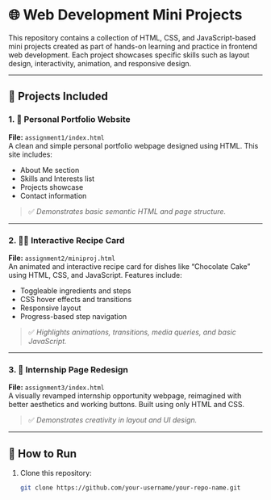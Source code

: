 # 🌐 Web Development Mini Projects

This repository contains a collection of HTML, CSS, and JavaScript-based mini projects created as part of hands-on learning and practice in frontend web development. Each project showcases specific skills such as layout design, interactivity, animation, and responsive design.

---

## 📁 Projects Included

### 1. 🔖 Personal Portfolio Website
**File:** `assignment1/index.html`  
A clean and simple personal portfolio webpage designed using HTML. This site includes:
- About Me section
- Skills and Interests list
- Projects showcase
- Contact information

> ✅ *Demonstrates basic semantic HTML and page structure.*

---

### 2. 🧑‍🍳 Interactive Recipe Card
**File:** `assignment2/miniproj.html`  
An animated and interactive recipe card for dishes like “Chocolate Cake” using HTML, CSS, and JavaScript. Features include:
- Toggleable ingredients and steps
- CSS hover effects and transitions
- Responsive layout
- Progress-based step navigation

> ✅ *Highlights animations, transitions, media queries, and basic JavaScript.*

---

### 3. 🎨 Internship Page Redesign
**File:** `assignment3/index.html`  
A visually revamped internship opportunity webpage, reimagined with better aesthetics and working buttons. Built using only HTML and CSS.

> ✅ *Demonstrates creativity in layout and UI design.*

---

## 🚀 How to Run

1. Clone this repository:
   ```bash
   git clone https://github.com/your-username/your-repo-name.git
